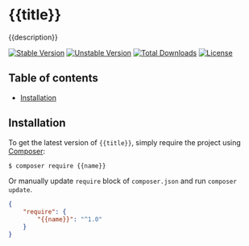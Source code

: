 # {{title}}

{{description}}

[![Stable Version][badge_stable]][link_packagist]
[![Unstable Version][badge_unstable]][link_packagist]
[![Total Downloads][badge_downloads]][link_packagist]
[![License][badge_license]][link_license]

## Table of contents

* [Installation](#installation)

## Installation

To get the latest version of `{{title}}`, simply require the project using [Composer](https://getcomposer.org):

```bash
$ composer require {{name}}
```

Or manually update `require` block of `composer.json` and run `composer update`.

```json
{
    "require": {
        "{{name}}": "^1.0"
    }
}
```

[badge_downloads]:      https://img.shields.io/packagist/dt/{{name}}.svg?style=flat-square

[badge_license]:        https://img.shields.io/packagist/l/{{name}}.svg?style=flat-square

[badge_stable]:         https://img.shields.io/github/v/release/{{name}}?label=stable&style=flat-square

[badge_unstable]:       https://img.shields.io/badge/unstable-dev--main-orange?style=flat-square

[link_license]:         LICENSE

[link_packagist]:       https://packagist.org/packages/{{name}}
